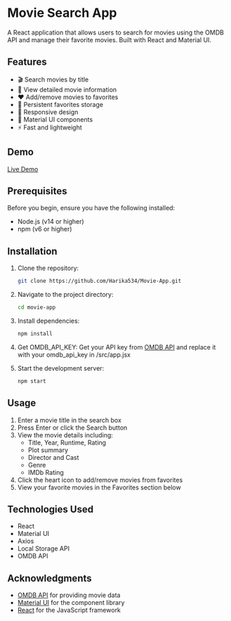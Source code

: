 # Movie Search App

A React application that allows users to search for movies using the OMDB API and manage their favorite movies. Built with React and Material UI.

## Features

- 🎬 Search movies by title
- 📝 View detailed movie information
- ❤️ Add/remove movies to favorites
- 💾 Persistent favorites storage
- 📱 Responsive design
- 🎨 Material UI components
- ⚡ Fast and lightweight

## Demo

[Live Demo](https://your-demo-link.netlify.app)

## Prerequisites

Before you begin, ensure you have the following installed:
- Node.js (v14 or higher)
- npm (v6 or higher)

## Installation

1. Clone the repository:
   ```bash
   git clone https://github.com/Harika534/Movie-App.git
   ```

2. Navigate to the project directory:
   ```bash
   cd movie-app
   ```

3. Install dependencies:
   ```bash
   npm install
   ```
   
4. Get OMDB_API_KEY:
   Get your API key from [OMDB API](https://www.omdbapi.com/)
   and replace it with your omdb_api_key in /src/app.jsx

5. Start the development server:
   ```bash
   npm start
   ```

## Usage

1. Enter a movie title in the search box
2. Press Enter or click the Search button
3. View the movie details including:
   - Title, Year, Runtime, Rating
   - Plot summary
   - Director and Cast
   - Genre
   - IMDb Rating
4. Click the heart icon to add/remove movies from favorites
5. View your favorite movies in the Favorites section below

## Technologies Used

- React
- Material UI
- Axios
- Local Storage API
- OMDB API


## Acknowledgments

- [OMDB API](https://www.omdbapi.com/) for providing movie data
- [Material UI](https://mui.com/) for the component library
- [React](https://reactjs.org/) for the JavaScript framework
